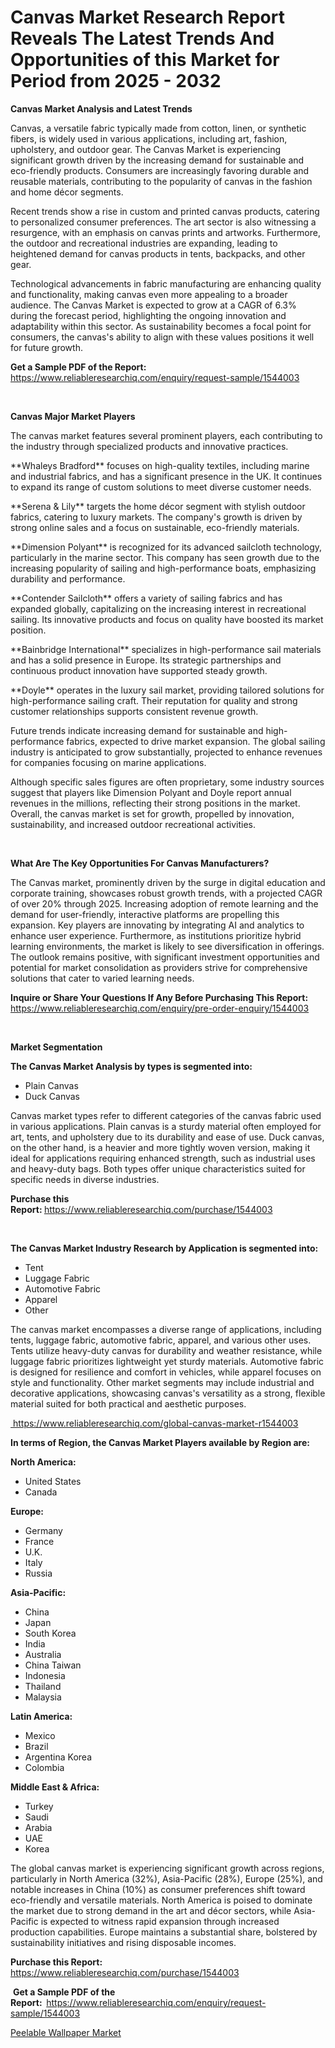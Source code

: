 <p><h1>Canvas Market Research Report Reveals The Latest Trends And Opportunities of this Market for Period from 2025 - 2032</h1></p><p><strong>Canvas Market Analysis and Latest Trends</strong></p>
<p><p>Canvas, a versatile fabric typically made from cotton, linen, or synthetic fibers, is widely used in various applications, including art, fashion, upholstery, and outdoor gear. The Canvas Market is experiencing significant growth driven by the increasing demand for sustainable and eco-friendly products. Consumers are increasingly favoring durable and reusable materials, contributing to the popularity of canvas in the fashion and home décor segments.</p><p>Recent trends show a rise in custom and printed canvas products, catering to personalized consumer preferences. The art sector is also witnessing a resurgence, with an emphasis on canvas prints and artworks. Furthermore, the outdoor and recreational industries are expanding, leading to heightened demand for canvas products in tents, backpacks, and other gear.</p><p>Technological advancements in fabric manufacturing are enhancing quality and functionality, making canvas even more appealing to a broader audience. The Canvas Market is expected to grow at a CAGR of 6.3% during the forecast period, highlighting the ongoing innovation and adaptability within this sector. As sustainability becomes a focal point for consumers, the canvas's ability to align with these values positions it well for future growth.</p></p>
<p><strong>Get a Sample PDF of the Report:&nbsp;</strong> <a href="https://www.reliableresearchiq.com/enquiry/request-sample/1544003?utm_campaign=3308&utm_medium=2&utm_source=Github&utm_content=ia&utm_term=04042025&utm_id=canvas">https://www.reliableresearchiq.com/enquiry/request-sample/1544003</a></p>
<p>&nbsp;</p>
<p><strong>Canvas Major Market Players</strong></p>
<p><p>The canvas market features several prominent players, each contributing to the industry through specialized products and innovative practices.</p><p>**Whaleys Bradford** focuses on high-quality textiles, including marine and industrial fabrics, and has a significant presence in the UK. It continues to expand its range of custom solutions to meet diverse customer needs.</p><p>**Serena & Lily** targets the home décor segment with stylish outdoor fabrics, catering to luxury markets. The company's growth is driven by strong online sales and a focus on sustainable, eco-friendly materials.</p><p>**Dimension Polyant** is recognized for its advanced sailcloth technology, particularly in the marine sector. This company has seen growth due to the increasing popularity of sailing and high-performance boats, emphasizing durability and performance.</p><p>**Contender Sailcloth** offers a variety of sailing fabrics and has expanded globally, capitalizing on the increasing interest in recreational sailing. Its innovative products and focus on quality have boosted its market position.</p><p>**Bainbridge International** specializes in high-performance sail materials and has a solid presence in Europe. Its strategic partnerships and continuous product innovation have supported steady growth.</p><p>**Doyle** operates in the luxury sail market, providing tailored solutions for high-performance sailing craft. Their reputation for quality and strong customer relationships supports consistent revenue growth.</p><p>Future trends indicate increasing demand for sustainable and high-performance fabrics, expected to drive market expansion. The global sailing industry is anticipated to grow substantially, projected to enhance revenues for companies focusing on marine applications.</p><p>Although specific sales figures are often proprietary, some industry sources suggest that players like Dimension Polyant and Doyle report annual revenues in the millions, reflecting their strong positions in the market. Overall, the canvas market is set for growth, propelled by innovation, sustainability, and increased outdoor recreational activities.</p></p>
<p>&nbsp;</p>
<p><strong>What Are The Key Opportunities For Canvas Manufacturers?</strong></p>
<p><p>The Canvas market, prominently driven by the surge in digital education and corporate training, showcases robust growth trends, with a projected CAGR of over 20% through 2025. Increasing adoption of remote learning and the demand for user-friendly, interactive platforms are propelling this expansion. Key players are innovating by integrating AI and analytics to enhance user experience. Furthermore, as institutions prioritize hybrid learning environments, the market is likely to see diversification in offerings. The outlook remains positive, with significant investment opportunities and potential for market consolidation as providers strive for comprehensive solutions that cater to varied learning needs.</p></p>
<p><strong>Inquire or Share Your Questions If Any Before Purchasing This Report:</strong> <a href="https://www.reliableresearchiq.com/enquiry/pre-order-enquiry/1544003?utm_campaign=3308&utm_medium=2&utm_source=Github&utm_content=ia&utm_term=04042025&utm_id=canvas">https://www.reliableresearchiq.com/enquiry/pre-order-enquiry/1544003</a></p>
<p>&nbsp;</p>
<p><strong>Market Segmentation</strong></p>
<p><strong>The Canvas Market Analysis by types is segmented into:</strong></p>
<p><ul><li>Plain Canvas</li><li>Duck Canvas</li></ul></p>
<p><p>Canvas market types refer to different categories of the canvas fabric used in various applications. Plain canvas is a sturdy material often employed for art, tents, and upholstery due to its durability and ease of use. Duck canvas, on the other hand, is a heavier and more tightly woven version, making it ideal for applications requiring enhanced strength, such as industrial uses and heavy-duty bags. Both types offer unique characteristics suited for specific needs in diverse industries.</p></p>
<p><strong>Purchase this Report:&nbsp;</strong><a href="https://www.reliableresearchiq.com/purchase/1544003?utm_campaign=3308&utm_medium=2&utm_source=Github&utm_content=ia&utm_term=04042025&utm_id=canvas">https://www.reliableresearchiq.com/purchase/1544003</a></p>
<p>&nbsp;</p>
<p><strong>The Canvas Market Industry Research by Application is segmented into:</strong></p>
<p><ul><li>Tent</li><li>Luggage Fabric</li><li>Automotive Fabric</li><li>Apparel</li><li>Other</li></ul></p>
<p><p>The canvas market encompasses a diverse range of applications, including tents, luggage fabric, automotive fabric, apparel, and various other uses. Tents utilize heavy-duty canvas for durability and weather resistance, while luggage fabric prioritizes lightweight yet sturdy materials. Automotive fabric is designed for resilience and comfort in vehicles, while apparel focuses on style and functionality. Other market segments may include industrial and decorative applications, showcasing canvas's versatility as a strong, flexible material suited for both practical and aesthetic purposes.</p></p>
<p><a href="https://www.reliableresearchiq.com/global-canvas-market-r1544003?utm_campaign=3308&utm_medium=2&utm_source=Github&utm_content=ia&utm_term=04042025&utm_id=canvas">&nbsp;https://www.reliableresearchiq.com/global-canvas-market-r1544003</a></p>
<p><strong>In terms of Region, the Canvas Market Players available by Region are:</strong></p>
<p>
    <p> <strong> North America: </strong>
        <ul>
            <li>United States</li>
            <li>Canada</li>
        </ul>
        </p> 
    <p> <strong> Europe: </strong>
        <ul>
            <li>Germany</li>
            <li>France</li>
            <li>U.K.</li>
            <li>Italy</li>
            <li>Russia</li>
        </ul>
        </p> 
    <p> <strong> Asia-Pacific: </strong>
        <ul>
            <li>China</li>
            <li>Japan</li>
            <li>South Korea</li>
            <li>India</li>
            <li>Australia</li>
            <li>China Taiwan</li>
            <li>Indonesia</li>
            <li>Thailand</li>
            <li>Malaysia</li>
        </ul>
        </p> 
    <p> <strong> Latin America: </strong>
        <ul>
            <li>Mexico</li>
            <li>Brazil</li>
            <li>Argentina Korea</li>
            <li>Colombia</li>
        </ul>
        </p> 
    <p> <strong> Middle East & Africa: </strong>
        <ul>
            <li>Turkey</li>
            <li>Saudi</li>
            <li>Arabia</li>
            <li>UAE</li>
            <li>Korea</li>
        </ul>
    </p>
    </p>
<p><p>The global canvas market is experiencing significant growth across regions, particularly in North America (32%), Asia-Pacific (28%), Europe (25%), and notable increases in China (10%) as consumer preferences shift toward eco-friendly and versatile materials. North America is poised to dominate the market due to strong demand in the art and décor sectors, while Asia-Pacific is expected to witness rapid expansion through increased production capabilities. Europe maintains a substantial share, bolstered by sustainability initiatives and rising disposable incomes.</p></p>
<p><strong>Purchase this Report: </strong><a href="https://www.reliableresearchiq.com/purchase/1544003?utm_campaign=3308&utm_medium=2&utm_source=Github&utm_content=ia&utm_term=04042025&utm_id=canvas">https://www.reliableresearchiq.com/purchase/1544003</a></p>
<p>&nbsp;<strong>Get a Sample PDF of the Report:&nbsp;&nbsp;</strong><a href="https://www.reliableresearchiq.com/enquiry/request-sample/1544003?utm_campaign=3308&utm_medium=2&utm_source=Github&utm_content=ia&utm_term=04042025&utm_id=canvas">https://www.reliableresearchiq.com/enquiry/request-sample/1544003</a></p>
<p><strong></strong></p>
<p><p><a href="https://github.com/forgazerbyjt/Market-Research-Report-List-1/blob/main/peelable-wallpaper-market.md?utm_campaign=3308&utm_medium=2&utm_source=Github&utm_content=ia&utm_term=04042025&utm_id=canvas">Peelable Wallpaper Market</a></p></p>